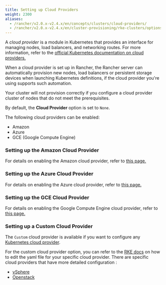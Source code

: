 ```yaml
---
title: Setting up Cloud Providers
weight: 2300
aliases:
  - /rancher/v2.0.x-v2.4.x/en/concepts/clusters/cloud-providers/
  - /rancher/v2.0.x-v2.4.x/en/cluster-provisioning/rke-clusters/options/cloud-providers
---
```

A _cloud provider_ is a module in Kubernetes that provides an interface for managing nodes, load balancers, and networking routes. For more information, refer to the [official Kubernetes documentation on cloud providers.](https://kubernetes.io/docs/concepts/cluster-administration/cloud-providers/)

When a cloud provider is set up in Rancher, the Rancher server can automatically provision new nodes, load balancers or persistent storage devices when launching Kubernetes definitions, if the cloud provider you're using supports such automation.

Your cluster will not provision correctly if you configure a cloud provider cluster of nodes that do not meet the prerequisites.

By default, the **Cloud Provider** option is set to `None`.

The following cloud providers can be enabled:

* Amazon
* Azure
* GCE (Google Compute Engine)

### Setting up the Amazon Cloud Provider

For details on enabling the Amazon cloud provider, refer to [this page.]({{<baseurl>}}/rancher/v2.0.x-v2.4.x/en/cluster-provisioning/rke-clusters/cloud-providers/amazon)

### Setting up the Azure Cloud Provider

For details on enabling the Azure cloud provider, refer to [this page.]({{<baseurl>}}/rancher/v2.0.x-v2.4.x/en/cluster-provisioning/rke-clusters/cloud-providers/azure)

### Setting up the GCE Cloud Provider

For details on enabling the Google Compute Engine cloud provider, refer to [this page.]({{<baseurl>}}/rancher/v2.0.x-v2.4.x/en/cluster-provisioning/rke-clusters/cloud-providers/gce)

### Setting up a Custom Cloud Provider

The `Custom` cloud provider is available if you want to configure any [Kubernetes cloud provider](https://kubernetes.io/docs/concepts/cluster-administration/cloud-providers/).

For the custom cloud provider option, you can refer to the [RKE docs]({{<baseurl>}}/rke/latest/en/config-options/cloud-providers/) on how to edit the yaml file for your specific cloud provider. There are specific cloud providers that have more detailed configuration :

* [vSphere]({{<baseurl>}}/rke/latest/en/config-options/cloud-providers/vsphere/)
* [Openstack]({{<baseurl>}}/rke/latest/en/config-options/cloud-providers/openstack/)